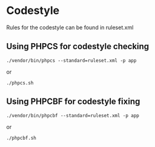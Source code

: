 # Codestyle

Rules for the codestyle can be found in ruleset.xml

## Using PHPCS for codestyle checking
```
./vendor/bin/phpcs --standard=ruleset.xml -p app
```
or
```
./phpcs.sh
```

## Using PHPCBF for codestyle fixing
```
./vendor/bin/phpcbf --standard=ruleset.xml -p app
```
or
```
./phpcbf.sh
```
